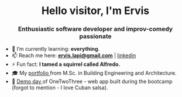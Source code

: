 <h1 align="center">Hello visitor, I'm Ervis</h1>
<h3 align="center"> Enthusiastic software developer and improv-comedy passionate</h3>

- 🌱 I’m currently learning: **everything**.
- 📫 Reach me here:  **ervis.lapi@gmail.com** | <a href="https://linkedin.com/in/ervislapi" target="blank">linkedin</a>
- ⚡ Fun fact: **I tamed a squirrel called Alfredo.**
- 🎓 My <a href="https://issuu.com/lervis87/docs/ervis_lapi_portfolio_sel" target="blank"> portfolio </a> from M.Sc. in Building Engineering and Architecture.
- 💃 <a href="https://www.linkedin.com/feed/update/urn:li:activity:6854409196272685056/" target="blank"> Demo day </a> of OneTwoThree - web app built during the bootcamp (forgot to mention - I love Cuban salsa).


